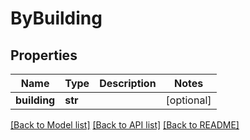 # ByBuilding

## Properties
Name | Type | Description | Notes
------------ | ------------- | ------------- | -------------
**building** | **str** |  | [optional] 

[[Back to Model list]](../README.md#documentation-for-models) [[Back to API list]](../README.md#documentation-for-api-endpoints) [[Back to README]](../README.md)


